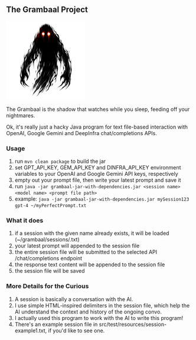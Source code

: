 ## The Grambaal Project

![Grambaal logo image](./Grambaal-logo-sm.png)

The Grambaal is the shadow that watches while you sleep, feeding off your nightmares.

Ok, it's really just a hacky Java program for text file-based interaction with OpenAI, Google Gemini and DeepInfra chat/completions APIs.

### Usage
1. run `mvn clean package` to build the jar
2. set GPT_API_KEY, GEM_API_KEY and DINFRA_API_KEY environment variables to your OpenAI and Google Gemini API keys, respectively
3. empty out your prompt file, then write your latest prompt and save it
3. run `java -jar grambaal-jar-with-dependencies.jar <session name> <model name> <prompt file path>`
4. example: `java -jar grambaal-jar-with-dependencies.jar mySession123 gpt-4 ~/myPerfectPrompt.txt`

### What it does
1. if a session with the given name already exists, it will be loaded (~/grambaal/sessions/<session name>.txt)
2. your latest prompt will appended to the session file
3. the entire session file will be submitted to the selected API /chat/completions endpoint
4. the response text content will be appended to the session file
5. the session file will be saved

### More Details for the Curious
1. A session is basically a conversation with the AI.
2. I use simple HTML-inspired delimiters in the session file, which help the AI understand the context and history of the ongoing convo.
3. I actually used this program to work with the AI to write this program!
4. There's an example session file in src/test/resources/session-example1.txt, if you'd like to see one.
